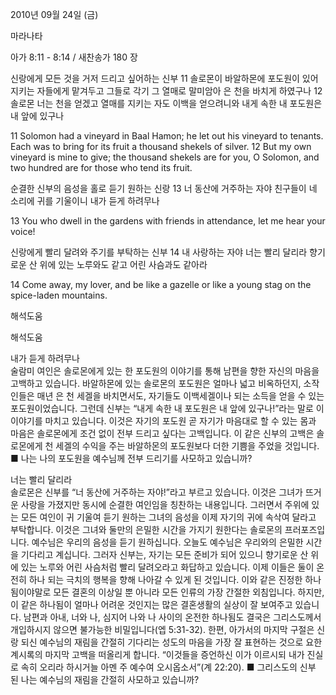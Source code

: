 2010년 09월 24일 (금)

마라나타



아가 8:11 - 8:14 / 새찬송가 180 장


신랑에게 모든 것을 거저 드리고 싶어하는 신부
11 솔로몬이 바알하몬에 포도원이 있어 지키는 자들에게 맡겨두고 그들로 각기 그 열매로 말미암아 은 천을 바치게 하였구나 12 솔로몬 너는 천을 얻겠고 열매를 지키는 자도 이백을 얻으려니와 내게 속한 내 포도원은 내 앞에 있구나

11 Solomon had a vineyard in Baal Hamon; he let out his vineyard to tenants. Each was to bring for its fruit a thousand shekels of silver. 12 But my own vineyard is mine to give; the thousand shekels are for you, O Solomon, and two hundred are for those who tend its fruit. 

순결한 신부의 음성을 홀로 듣기 원하는 신랑
13 너 동산에 거주하는 자야 친구들이 네 소리에 귀를 기울이니 내가 듣게 하려무나

13 You who dwell in the gardens with friends in attendance, let me hear your voice! 

신랑에게 빨리 달려와 주기를 부탁하는 신부
14 내 사랑하는 자야 너는 빨리 달리라 향기로운 산 위에 있는 노루와도 같고 어린 사슴과도 같아라


14 Come away, my lover, and be like a gazelle or like a young stag on the spice-laden mountains.

해석도움





해석도움

내가 듣게 하려무나  
술람미 여인은 솔로몬에게 있는 한 포도원의 이야기를 통해 남편을 향한 자신의 마음을 고백하고 있습니다. 바알하몬에 있는 솔로몬의 포도원은 얼마나 넓고 비옥하던지, 소작인들은 매년 은 천 세겔을 바치면서도, 자기들도 이백세겔이나 되는 소득을 얻을 수 있는 포도원이었습니다. 그런데 신부는 “내게 속한 내 포도원은 내 앞에 있구나!”라는 말로 이 이야기를 마치고 있습니다. 이것은 자기의 포도원 곧 자기가 마음대로 할 수 있는 몸과 마음은 솔로몬에게 조건 없이 전부 드리고 싶다는 고백입니다. 이 같은 신부의 고백은 솔로몬에게 천 세겔의 수익을 주는 바알하몬의 포도원보다 더한 기쁨을 주었을 것입니다.
■ 나는 나의 포도원을 예수님께 전부 드리기를 사모하고 있습니까?

너는 빨리 달리라  
솔로몬은 신부를 “너 동산에 거주하는 자야!”라고 부르고 있습니다. 이것은 그녀가 뜨거운 사랑을 가졌지만 동시에 순결한 여인임을 칭찬하는 내용입니다. 그러면서 주위에 있는 모든 여인이 귀 기울여 듣기 원하는 그녀의 음성을 이제 자기의 귀에 속삭여 달라고 부탁합니다. 이것은 그녀와 둘만의 은밀한 시간을 가지기 원한다는 솔로몬의 프러포즈입니다. 예수님은 우리의 음성을 듣기 원하십니다. 오늘도 예수님은 우리와의 은밀한 시간을 기다리고 계십니다. 그러자 신부는, 자기는 모든 준비가 되어 있으니 향기로운 산 위에 있는 노루와 어린 사슴처럼 빨리 달려오라고 화답하고 있습니다. 이제 이들은 둘이 온전히 하나 되는 극치의 행복을 향해 나아갈 수 있게 된 것입니다. 이와 같은 진정한 하나됨이야말로 모든 결혼의 이상일 뿐 아니라 모든 인류의 가장 간절한 외침입니다. 하지만, 이 같은 하나됨이 얼마나 어려운 것인지는 많은 결혼생활의 실상이 잘 보여주고 있습니다. 남편과 아내, 너와 나, 심지어 나와 나 사이의 온전한 하나됨도 결국은 그리스도께서 개입하시지 않으면 불가능한 비밀입니다(엡 5:31-32). 한편, 아가서의 마지막 구절은 신랑 되신 예수님의 재림을 간절히 기다리는 성도의 마음을 가장 잘 표현하는 것으로 요한계시록의 마지막 고백을 떠올리게 합니다. “이것들을 증언하신 이가 이르시되 내가 진실로 속히 오리라 하시거늘 아멘 주 예수여 오시옵소서”(계 22:20).
■ 그리스도의 신부 된 나는 예수님의 재림을 간절히 사모하고 있습니까?